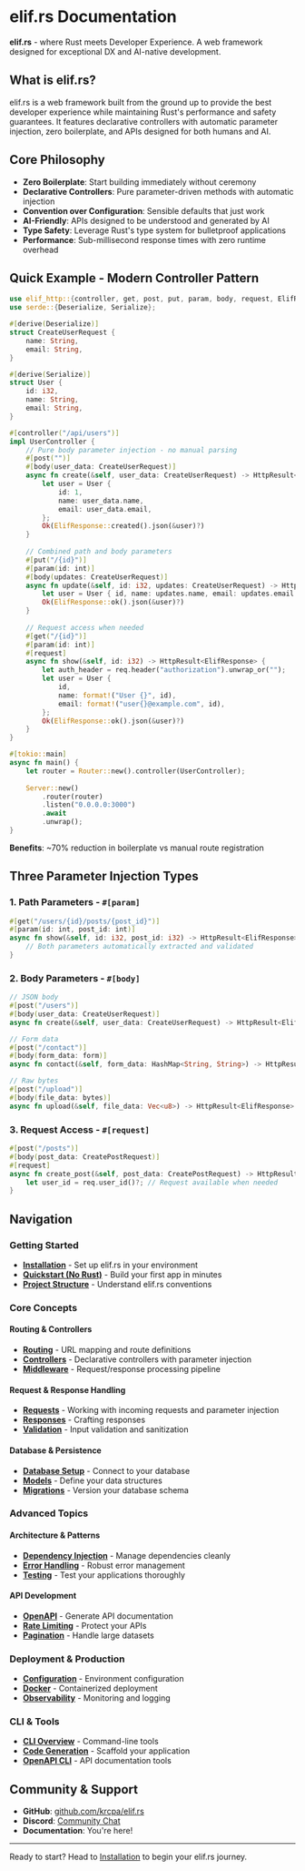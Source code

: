 # elif.rs Documentation

**elif.rs** - where Rust meets Developer Experience. A web framework designed for exceptional DX and AI-native development.

## What is elif.rs?

elif.rs is a web framework built from the ground up to provide the best developer experience while maintaining Rust's performance and safety guarantees. It features declarative controllers with automatic parameter injection, zero boilerplate, and APIs designed for both humans and AI.

## Core Philosophy

- **Zero Boilerplate**: Start building immediately without ceremony
- **Declarative Controllers**: Pure parameter-driven methods with automatic injection
- **Convention over Configuration**: Sensible defaults that just work
- **AI-Friendly**: APIs designed to be understood and generated by AI
- **Type Safety**: Leverage Rust's type system for bulletproof applications
- **Performance**: Sub-millisecond response times with zero runtime overhead

## Quick Example - Modern Controller Pattern

```rust
use elif_http::{controller, get, post, put, param, body, request, ElifResponse, HttpResult};
use serde::{Deserialize, Serialize};

#[derive(Deserialize)]
struct CreateUserRequest {
    name: String,
    email: String,
}

#[derive(Serialize)]
struct User {
    id: i32,
    name: String,
    email: String,
}

#[controller("/api/users")]
impl UserController {
    // Pure body parameter injection - no manual parsing
    #[post("")]
    #[body(user_data: CreateUserRequest)]
    async fn create(&self, user_data: CreateUserRequest) -> HttpResult<ElifResponse> {
        let user = User {
            id: 1,
            name: user_data.name,
            email: user_data.email,
        };
        Ok(ElifResponse::created().json(&user)?)
    }
    
    // Combined path and body parameters
    #[put("/{id}")]
    #[param(id: int)]
    #[body(updates: CreateUserRequest)]
    async fn update(&self, id: i32, updates: CreateUserRequest) -> HttpResult<ElifResponse> {
        let user = User { id, name: updates.name, email: updates.email };
        Ok(ElifResponse::ok().json(&user)?)
    }
    
    // Request access when needed
    #[get("/{id}")]
    #[param(id: int)]
    #[request]
    async fn show(&self, id: i32) -> HttpResult<ElifResponse> {
        let auth_header = req.header("authorization").unwrap_or("");
        let user = User {
            id,
            name: format!("User {}", id),
            email: format!("user{}@example.com", id),
        };
        Ok(ElifResponse::ok().json(&user)?)
    }
}

#[tokio::main]
async fn main() {
    let router = Router::new().controller(UserController);
    
    Server::new()
        .router(router)
        .listen("0.0.0.0:3000")
        .await
        .unwrap();
}
```

**Benefits**: ~70% reduction in boilerplate vs manual route registration

## Three Parameter Injection Types

### 1. **Path Parameters** - `#[param]`
```rust
#[get("/users/{id}/posts/{post_id}")]
#[param(id: int, post_id: int)]
async fn show(&self, id: i32, post_id: i32) -> HttpResult<ElifResponse> {
    // Both parameters automatically extracted and validated
}
```

### 2. **Body Parameters** - `#[body]`  
```rust
// JSON body
#[post("/users")]
#[body(user_data: CreateUserRequest)]
async fn create(&self, user_data: CreateUserRequest) -> HttpResult<ElifResponse> {}

// Form data
#[post("/contact")]
#[body(form_data: form)]
async fn contact(&self, form_data: HashMap<String, String>) -> HttpResult<ElifResponse> {}

// Raw bytes
#[post("/upload")]
#[body(file_data: bytes)]
async fn upload(&self, file_data: Vec<u8>) -> HttpResult<ElifResponse> {}
```

### 3. **Request Access** - `#[request]`
```rust
#[post("/posts")]
#[body(post_data: CreatePostRequest)]
#[request]
async fn create_post(&self, post_data: CreatePostRequest) -> HttpResult<ElifResponse> {
    let user_id = req.user_id()?; // Request available when needed
}
```

## Navigation

### Getting Started
- **[Installation](getting-started/installation.md)** - Set up elif.rs in your environment
- **[Quickstart (No Rust)](getting-started/quickstart-no-rust.md)** - Build your first app in minutes
- **[Project Structure](getting-started/project-structure.md)** - Understand elif.rs conventions

### Core Concepts

#### Routing & Controllers
- **[Routing](basics/routing.md)** - URL mapping and route definitions
- **[Controllers](basics/controllers.md)** - Declarative controllers with parameter injection
- **[Middleware](basics/middleware.md)** - Request/response processing pipeline

#### Request & Response Handling
- **[Requests](basics/requests.md)** - Working with incoming requests and parameter injection
- **[Responses](basics/responses.md)** - Crafting responses
- **[Validation](basics/validation.md)** - Input validation and sanitization

#### Database & Persistence
- **[Database Setup](database/introduction.md)** - Connect to your database
- **[Models](database/models.md)** - Define your data structures
- **[Migrations](database/migrations.md)** - Version your database schema

### Advanced Topics

#### Architecture & Patterns
- **[Dependency Injection](basics/dependency-injection.md)** - Manage dependencies cleanly
- **[Error Handling](basics/error-handling.md)** - Robust error management
- **[Testing](testing/introduction.md)** - Test your applications thoroughly

#### API Development
- **[OpenAPI](api/openapi.md)** - Generate API documentation
- **[Rate Limiting](api/rate-limiting.md)** - Protect your APIs
- **[Pagination](api/pagination.md)** - Handle large datasets

### Deployment & Production

- **[Configuration](deployment/configuration.md)** - Environment configuration
- **[Docker](deployment/docker.md)** - Containerized deployment
- **[Observability](deployment/observability-logging.md)** - Monitoring and logging

### CLI & Tools

- **[CLI Overview](cli/overview.md)** - Command-line tools
- **[Code Generation](cli/generators.md)** - Scaffold your application
- **[OpenAPI CLI](cli/openapi.md)** - API documentation tools

## Community & Support

- **GitHub**: [github.com/krcpa/elif.rs](https://github.com/krcpa/elif.rs)
- **Discord**: [Community Chat](https://discord.gg/elifrs)
- **Documentation**: You're here!

---

Ready to start? Head to [Installation](getting-started/installation.md) to begin your elif.rs journey.